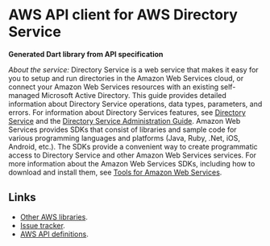 # AWS API client for AWS Directory Service

**Generated Dart library from API specification**

*About the service:*
Directory Service is a web service that makes it easy for you to setup and
run directories in the Amazon Web Services cloud, or connect your Amazon Web
Services resources with an existing self-managed Microsoft Active Directory.
This guide provides detailed information about Directory Service operations,
data types, parameters, and errors. For information about Directory Services
features, see <a href="https://aws.amazon.com/directoryservice/">Directory
Service</a> and the <a
href="https://docs.aws.amazon.com/directoryservice/latest/admin-guide/what_is.html">Directory
Service Administration Guide</a>.
<note>
Amazon Web Services provides SDKs that consist of libraries and sample code
for various programming languages and platforms (Java, Ruby, .Net, iOS,
Android, etc.). The SDKs provide a convenient way to create programmatic
access to Directory Service and other Amazon Web Services services. For more
information about the Amazon Web Services SDKs, including how to download
and install them, see <a href="https://aws.amazon.com/tools/">Tools for
Amazon Web Services</a>.
</note>

## Links

- [Other AWS libraries](https://github.com/agilord/aws_client/tree/master/generated).
- [Issue tracker](https://github.com/agilord/aws_client/issues).
- [AWS API definitions](https://github.com/aws/aws-sdk-js/tree/master/apis).
